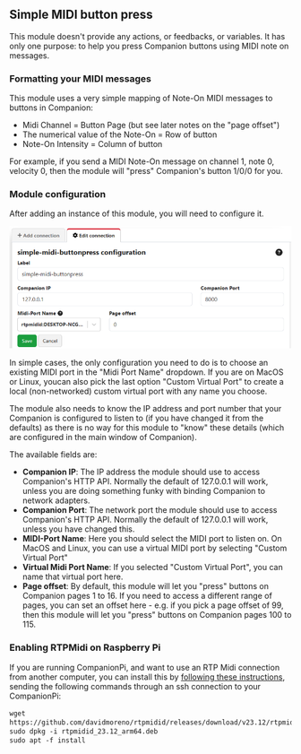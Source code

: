 ## Simple MIDI button press

This module doesn't provide any actions, or feedbacks, or variables. It has only one purpose: to help you press Companion buttons using MIDI note on messages.

### Formatting your MIDI messages

This module uses a very simple mapping of Note-On MIDI messages to buttons in Companion:

- Midi Channel = Button Page (but see later notes on the "page offset")
- The numerical value of the Note-On = Row of button
- Note-On Intensity = Column of button

For example, if you send a MIDI Note-On message on channel 1, note 0, velocity 0, then the module will "press" Companion's button 1/0/0 for you.

### Module configuration

After adding an instance of this module, you will need to configure it.

![Module configuration screen showing fields "Companion IP", "Companion Port", "MIDI-Port Name" and "Page offset"](moduleconfig.png)

In simple cases, the only configuration you need to do is to choose an existing MIDI port in the "Midi Port Name" dropdown. If you are on MacOS or Linux, youcan also pick the last option "Custom Virtual Port" to create a local (non-networked) custom virtual port with any name you choose.

The module also needs to know the IP address and port number that your Companion is configured to listen to (if you have changed it from the defaults) as there is no way for this module to "know" these details (which are configured in the main window of Companion).

The available fields are:

- **Companion IP**: The IP address the module should use to access Companion's HTTP API. Normally the default of 127.0.0.1 will work, unless you are doing something funky with binding Companion to network adapters.
- **Companion Port**: The network port the module should use to access Companion's HTTP API. Normally the default of 127.0.0.1 will work, unless you have changed this.
- **MIDI-Port Name**: Here you should select the MIDI port to listen on. On MacOS and Linux, you can use a virtual MIDI port by selecting "Custom Virtual Port"
- **Virtual Midi Port Name**: If you selected "Custom Virtual Port", you can name that virtual port here.
- **Page offset**: By default, this module will let you "press" buttons on Companion pages 1 to 16. If you need to access a different range of pages, you can set an offset here - e.g. if you pick a page offset of 99, then this module will let you "press" buttons on Companion pages 100 to 115.

### Enabling RTPMidi on Raspberry Pi

If you are running CompanionPi, and want to use an RTP Midi connection from another computer, you can install this by [following these instructions](https://discourse.checkcheckonetwo.com/t/how-to-install-rtpmidi-on-raspberrypi-or-other-linux-sbc/4111), sending the following commands through an ssh connection to your CompanionPi:

    wget https://github.com/davidmoreno/rtpmidid/releases/download/v23.12/rtpmidid_23.12_arm64.deb
    sudo dpkg -i rtpmidid_23.12_arm64.deb
    sudo apt -f install
